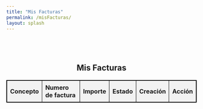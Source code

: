 ```yaml
---
title: "Mis Facturas"
permalink: /misFacturas/
layout: splash
---
```


<style>
/* Your CSS styles */
table {
  border-collapse: collapse;
  margin: 20px 0;
}

table, th, td {
  border: 1px solid black;
  width: fit-content;
  margin-left: auto;
  margin-right: auto;
}

th, td {
  padding: 8px;
  text-align: left;
}

th {
  background-color: #f2f2f2;
}
</style>

<h2 style="margin-top: 4em;text-align: center;"> Mis Facturas</h2>

<!-- Display invoices list -->
<table id="invoices-table">
  <thead>
    <tr>
      <th>Concepto</th>
      <th>Numero de factura</th>
      <th>Importe</th>
      <th>Estado</th>
      <th>Creación</th>
      <th>Acción</th>
    </tr>
  </thead>
  <tbody>
    <!-- Invoices will be dynamically added here -->
  </tbody>
</table>

<script>
// Function to format amount
function formatAmount(amount) {
  return (amount / 100).toFixed(2).replace('.', ',') + ' €';
}

// Function to translate status
function translateStatus(status) {
  if (status === 'paid') {
    return 'Pagada';
  }
  return status;
}

// Function to format creation date
function formatCreationDate(timestamp) {
  const date = new Date(timestamp * 1000);
  return date.toLocaleDateString();
}

// Function to fetch and display invoices
function fetchAndDisplayInvoices(email) {
    fetch('/.netlify/functions/server', {
        method: 'POST',
        headers: {
            'Content-Type': 'application/json'
        },
        body: JSON.stringify({ action: 'get_invoices', email: email })
    })
    .then(response => {
        console.log('Response status:', response.status);
        return response.json();
    })
    .then(data => {
        console.log('Fetched data:', data);
        const invoicesTableBody = document.querySelector('#invoices-table tbody');
        if (data && data.invoices) {
            data.invoices.forEach(invoice => {
                const formattedAmount = formatAmount(invoice.amount_due);
                const translatedStatus = translateStatus(invoice.status);
                const formattedCreationDate = formatCreationDate(invoice.created);
                const description = getDescription(invoice); // Get description from invoice lines
                const row = document.createElement('tr');
                row.innerHTML = `
                    <td>${translateToSpanish(description)}</td>
                    <td>${invoice.number}</td>
                    <td>${formattedAmount}</td>
                    <td>${translatedStatus}</td>
                    <td>${formattedCreationDate}</td>
                    <td><button onclick="downloadInvoice('${invoice.invoice_pdf}')">Descargar</button></td>
                `;
                invoicesTableBody.appendChild(row);
            });
        }
    })
    .catch(error => {
        console.error('Error fetching invoices:', error);
    });
}

// Translation function (replace English text with Spanish)
function translateToSpanish(text) {
    // This is a simplified example, you may need a more sophisticated translation mechanism
    const translations = {
        'Amount': 'Importe',
        'Due Date': 'Fecha de Vencimiento',
        // Add more translations as needed
    };
    return translations[text] || text; // Return translated text or original if not found
}

// Function to download invoice in PDF format
function downloadInvoice(invoicePdfUrl) {
  console.log('Downloading invoice:', invoicePdfUrl);
  window.open(invoicePdfUrl, '_blank');
}


// Function to get description from invoice lines
function getDescription(invoice) {
  if (invoice.lines && invoice.lines.data.length > 0) {
    // Assuming the description is available in the first line item
    let description = invoice.lines.data[0].description || '';

    // Translation dictionary
    const translationDict = {
      'at €': '€', // Translate 'at €' to '€'
      'month': 'mes' // Translate 'month' to 'mes'
      // Add more translations as needed
    };

    // Perform translation
    for (const [key, value] of Object.entries(translationDict)) {
      description = description.replace(new RegExp(key, 'g'), value);
    }

    return description;
  }
  return ''; // Return an empty string if description is not available
}

// Fetch and display invoices when the page loads
netlifyIdentity.on('login', user => {
  const usernameSpan = document.getElementById('username');
  if (usernameSpan) {
    usernameSpan.innerText = user.user_metadata.full_name || user.email;
  } else {
    console.warn('Username span element not found.');
  }

  const subscriptionPlanElement = document.getElementById('subscription-plan');
  if (subscriptionPlanElement) {
    const subscriptionPlan = user.user_metadata.subscription_plan;
    if (subscriptionPlan) {
      subscriptionPlanElement.textContent = "Plan " + subscriptionPlan;
      console.log('Subscription plan:', subscriptionPlan);
    } else {
      console.log('User', user);
      console.log('sin plan de suscripción');
    }
  } else {
    console.warn('Subscription plan element not found.');
  }

  fetchAndDisplayInvoices(user.email);
});
</script>
